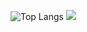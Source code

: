 ![Top Langs](https://github-readme-stats.vercel.app/api/top-langs/?username=24paketik&hide=javascript,css,scss,html&theme=tokyonight)
![](https://komarev.com/ghpvc/?username=24paketik)
